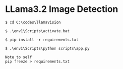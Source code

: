 # LLama3.2 Image Detection

```
$ cd C:\codes\llamaVision

$ .\env1\Scripts\activate.bat

$ pip install -r requirements.txt

$ .\env1\Scripts\python scripts\app.py
```

```
Note to self
pip freeze > requirements.txt
```
